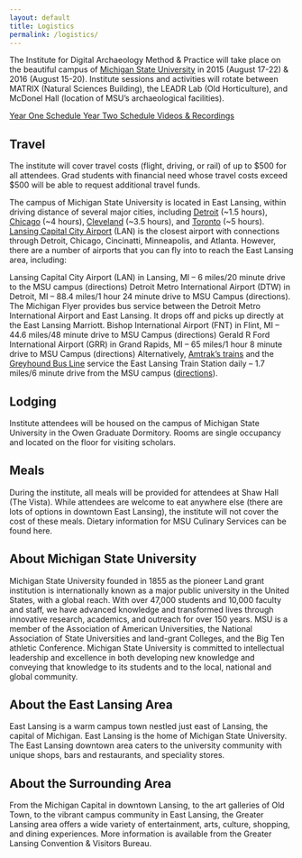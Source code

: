 ```yaml
---
layout: default
title: Logistics
permalink: /logistics/
---
```


The Institute for Digital Archaeology Method & Practice will take place on the beautiful campus of [Michigan State University](https://msu.edu/) in 2015 (August 17-22) & 2016 (August 15-20).  Institute sessions and activities will rotate between MATRIX (Natural Sciences Building), the LEADR Lab (Old Horticulture), and McDonel Hall (location of MSU’s archaeological facilities).

<div class="text-center mb-4">
  <a href="/schedule/year-one-schedule/" class="btn btn-outline-dark btn-md me-3 mb-2">
    <i class="fas fa-calendar-alt me-2"></i>Year One Schedule
  </a>
  <a href="/schedule/year-two-schedule/" class="btn btn-outline-dark btn-md me-3 mb-2">
    <i class="fas fa-calendar-check me-2"></i>Year Two Schedule
  </a>
  <a href="/schedule/videos/" class="btn btn-outline-dark btn-md mb-2">
    <i class="fas fa-video me-2"></i>Videos & Recordings
  </a>
</div>

## Travel
The institute will cover travel costs (flight, driving, or rail) of up to $500 for all attendees.  Grad students with financial need whose travel costs exceed $500 will be able to request additional travel funds.

The campus of Michigan State University is located in East Lansing, within driving distance of several major cities, including [Detroit](https://www.google.com/maps/dir/Detroit,+MI/Michigan+State+University,+220+Trowbridge+Rd,+East+Lansing,+MI+48824/@42.7024793,-84.4530686,14z/data=!4m13!4m12!1m5!1m1!1s0x8824ca0110cb1d75:0x5776864e35b9c4d2!2m2!1d-83.0457538!2d42.331427!1m5!1m1!1s0x8822c259da888d63:0x6e9898ab05aa3b3f!2m2!1d-84.482172!2d42.701848?hl=en) (~1.5 hours), [Chicago](https://www.google.com/maps/dir/Chicago,+IL/Michigan+State+University,+220+Trowbridge+Rd,+East+Lansing,+MI+48824/@42.1513587,-87.2462602,8z/data=!3m1!4b1!4m13!4m12!1m5!1m1!1s0x880e2c3cd0f4cbed:0xafe0a6ad09c0c000!2m2!1d-87.6297982!2d41.8781136!1m5!1m1!1s0x8822c259da888d63:0x6e9898ab05aa3b3f!2m2!1d-84.482172!2d42.701848?hl=en) (~4 hours), [Cleveland](https://www.google.com/maps/dir/Cleveland,+OH/Michigan+State+University,+220+Trowbridge+Rd,+East+Lansing,+MI+48824/@41.7343647,-84.2771682,8z/data=!3m1!4b1!4m13!4m12!1m5!1m1!1s0x8830ef2ee3686b2d:0xed04cb55f7621842!2m2!1d-81.6943605!2d41.49932!1m5!1m1!1s0x8822c259da888d63:0x6e9898ab05aa3b3f!2m2!1d-84.482172!2d42.701848?hl=en) (~3.5 hours), and [Toronto](https://www.google.com/maps/dir/Toronto,+ON,+Canada/Michigan+State+University,+220+Trowbridge+Rd,+East+Lansing,+MI+48824/@42.918134,-84.3060886,7z/data=!3m1!4b1!4m13!4m12!1m5!1m1!1s0x89d4cb90d7c63ba5:0x323555502ab4c477!2m2!1d-79.3831843!2d43.653226!1m5!1m1!1s0x8822c259da888d63:0x6e9898ab05aa3b3f!2m2!1d-84.482172!2d42.701848?hl=en) (~5 hours). [Lansing Capital City Airport](http://www.flylansing.com/) (LAN) is the closest airport with connections through Detroit, Chicago, Cincinatti, Minneapolis, and Atlanta. However, there are a number of airports that you can fly into to reach the East Lansing area, including:

Lansing Capital City Airport (LAN) in Lansing, MI – 6 miles/20 minute drive to the MSU campus (directions)
Detroit Metro International Airport (DTW) in Detroit, MI – 88.4 miles/1 hour 24 minute drive to MSU Campus (directions). The Michigan Flyer provides bus service between the Detroit Metro International Airport and East Lansing. It drops off and picks up directly at the East Lansing Marriott.
Bishop International Airport (FNT) in Flint, MI – 44.6 miles/48 minute drive to MSU Campus (directions)
Gerald R Ford International Airport (GRR) in Grand Rapids, MI – 65 miles/1 hour 8 minute drive to MSU Campus (directions)
Alternatively, [Amtrak’s trains](http://www.amtrak.com/servlet/ContentServer?pagename=am/am2Station/Station_Page&code=LNS) and the [Greyhound Bus Line](http://www.greyhound.com/) service the East Lansing Train Station daily – 1.7 miles/6 minute drive from the MSU campus ([directions](https://www.google.com/maps/dir/1240+S+Harrison+Rd,+East+Lansing,+MI+48823/42.7309009,-84.4763531/@42.7293169,-84.4774967,16z/data=!4m9!4m8!1m5!1m1!1s0x8822c26ef70128cf:0xe37de531d43c0c3a!2m2!1d-84.4941024!2d42.7193499!1m0!3e0?hl=en)).

## Lodging
Institute attendees will be housed on the campus of Michigan State University in the Owen Graduate Dormitory.  Rooms are single occupancy and located on the floor for visiting scholars.

## Meals

During the institute, all meals will be provided for attendees at Shaw Hall (The Vista).  While attendees are welcome to eat anywhere else (there are lots of options in downtown East Lansing), the institute will not cover the cost of these meals.  Dietary information for MSU Culinary Services can be found here.

## About Michigan State University

Michigan State University founded in 1855 as the pioneer Land grant institution is internationally known as a major public university in the United States, with a global reach. With over 47,000 students and 10,000 faculty and staff, we have advanced knowledge and transformed lives through innovative research, academics, and outreach for over 150 years. MSU is a member of the Association of American Universities, the National Association of State Universities and land-grant Colleges, and the Big Ten athletic Conference. Michigan State University is committed to intellectual leadership and excellence in both developing new knowledge and conveying that knowledge to its students and to the local, national and global community.

## About the East Lansing Area

East Lansing is a warm campus town nestled just east of Lansing, the capital of Michigan. East Lansing is the home of Michigan State University. The East Lansing downtown area caters to the university community with unique shops, bars and restaurants, and speciality stores.

## About the Surrounding Area

From the Michigan Capital in downtown Lansing, to the art galleries of Old Town, to the vibrant campus community in East Lansing, the Greater Lansing area offers a wide variety of entertainment, arts, culture, shopping, and dining experiences. More information is available from the Greater Lansing Convention & Visitors Bureau.
